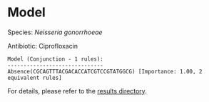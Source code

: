 
# Model

Species: *Neisseria gonorrhoeae*

Antibiotic: Ciprofloxacin

```
Model (Conjunction - 1 rules):
------------------------------
Absence(CGCAGTTTACGACACCATCGTCCGTATGGCG) [Importance: 1.00, 2 equivalent rules]

```

For details, please refer to the [results directory](../../../../../results/scm_b/neisseria%20gonorrhoeae/ciprofloxacin/repeat_1/).


